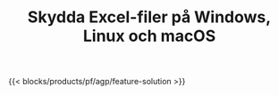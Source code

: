 ﻿---
title: Skydda Excel-filer på Windows, Linux och macOS 
weight: 7730
url: /sv/protect
description: "Gratis app och API:er för att lägga till skydd till XLS, XLSX & ODS kalkylblad"
---
{{< blocks/products/pf/agp/feature-solution >}} 

